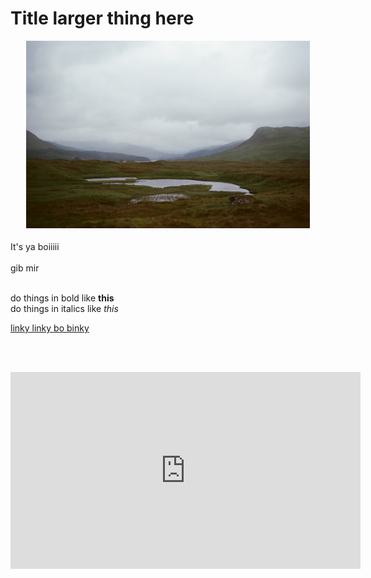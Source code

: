 <body>
		
<div class="container">
<div class="blurb">
<h1>Title larger thing here</h1>

<p><center><img src="/images/pond.jpg" height="300"> </center></p>

<p style="text-align:center;font-size:130%">

It's ya boiiiii 
<br><br>
gib mir
<br><br>

do things in bold like <b>this</b>
<br>
do things in italics like <i>this</i>
<br>

<a href="https://www.flickr.com/photos/202676605@N05/">
linky linky bo binky</a>

<br><br>



<iframe width="560" height="315" src="https://www.youtube.com/embed/hRxeLZsrObc?si=UhUzkrYpopYrLMqH" title="YouTube video player" frameborder="0" allow="accelerometer; autoplay; clipboard-write; encrypted-media; gyroscope; picture-in-picture; web-share" referrerpolicy="strict-origin-when-cross-origin" allowfullscreen></iframe>


</p>
